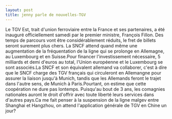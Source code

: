 ```yaml
---
layout: post
title: jenny parle de nouvelles-TGV
---
```


Le TGV Est, trait d'union ferroviaire entre la France et ses partenaires, a été inauguré officiellement samedi par le premier ministre, François Fillon. Des temps de parcours vont être considérablement réduits, le fret de billets seront surement plus chers. La SNCF attend quand même une augmentation de la fréquentation de la ligne qui se prolonge en Allemagne, au Luxembourg et en Suisse.Pour financer l'investissement nécessaire, 5 milliards et demi d'euros au total, l'Union européenne et le Luxembourg se sont associés.La SNCF et son équivalent allemand va collaborer, c'est à dire que le SNCF charge des TGV français qui circuleront en Allemangne pour assurer la liaison jusqu'à Munich, tandis que les Allemands feront le trajet dans l'autre sens, de Munich à Paris.Pourtant, on estime que cette coopération ne dure pas lontemps. Puisqu'au bout de 3 ans, les comagnies nationales auront le droit d'offrir avec toute liberté leurs services dans d'autres pays.Ca me fait penser à la suspension de la ligne malgev entre Shanghai et Hangzhou, on attend l'application générale de TGV en Chine un jour?
